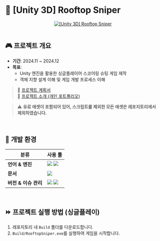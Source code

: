 # 🔫 [Unity 3D] Rooftop Sniper

<div align="center">
  <a href="https://www.youtube.com/watch?v=xxE0raCjW7I">
    <img src="https://img.youtube.com/vi/xxE0raCjW7I/0.jpg" alt="[Unity 3D] Rooftop Sniper">
  </a>   
</div>

<br>

## 🎮 프로젝트 개요

- **기간**: 2024.11 ~ 2024.12
- **목표**:
    - Unity 엔진을 활용한 싱글플레이어 스코어링 슈팅 게임 제작
    - 객체 지향 설계 이해 및 게임 개발 프로세스 이해

> 📄 [프로젝트 계획서](https://github.com/study-kim7507/Unity3D_RooftopSniper/blob/main/plan.pdf)  
> 📄 [프로젝트 소개 (개인 포트폴리오)](https://github.com/study-kim7507/Unity3D_RooftopSniper/blob/main/introduction.pdf)

> ⚠️ **유료 애셋이 포함되어 있어, 스크립트를 제외한 모든 애셋은 레포지토리에서 제외하였습니다.**

<br>

## 🔧 개발 환경

| 분류               | 사용 툴                                                                                                                                                                                                                       |
|--------------------|------------------------------------------------------------------------------------------------------------------------------------------------------------------------------------------------------------------------------|
| **언어 & 엔진**     | <img src="https://img.shields.io/badge/C%23-00599C?style=for-the-badge&logo=c%2B%2B&logoColor=white"> <img src="https://img.shields.io/badge/unity Engine-FFFFFF.svg?style=for-the-badge&logo=unity&logoColor=black">       |
| **문서**         | <img src="https://img.shields.io/badge/notion-white.svg?style=for-the-badge&logo=notion&logoColor=black">   |
| **버전 & 이슈 관리** | <img src="https://img.shields.io/badge/github-181717.svg?style=for-the-badge&logo=github&logoColor=white"> <img src="https://img.shields.io/badge/plasticscm-47a3ea.svg?style=for-the-badge">                               |

<br>

## ⏩ 프로젝트 실행 방법 (싱글플레이)

1. 레포지토리 내 `Build` 폴더를 다운로드합니다.
2. `Build/RooftopSniper.exe`를 실행하여 게임을 시작합니다.
